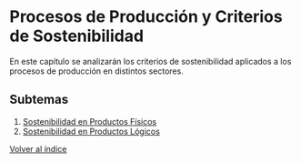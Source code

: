 # Procesos de Producción y Criterios de Sostenibilidad

En este capítulo se analizarán los criterios de sostenibilidad aplicados a los procesos de producción en distintos sectores.

## Subtemas
1. [Sostenibilidad en Productos Físicos](9.1_sostenibilidad_productos_fisicos_rodrigo.md)
2. [Sostenibilidad en Productos Lógicos](9.2_sostenibilidad_productos_logicos_rodrigo.md)

[Volver al índice](../indice_pisa3_1_rodrigo.md)
